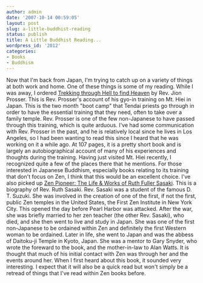 ```yaml
---
author: admin
date: '2007-10-14 00:59:05'
layout: post
slug: a-little-buddhist-reading
status: publish
title: A Little Buddhist Reading...
wordpress_id: '2012'
categories:
- Books
- Buddhism
---
```


Now that I'm back from Japan, I'm trying to catch up on a variety of
things at both work and home. One of these things is some of my reading.
While I was away, I ordered [Trekking through Hell to find
Heaven](http://www.lulu.com/content/1160588) by Rev. Jion Prosser. This
is Rev. Prosser's account of his gyo-in training on Mt. Hiei in Japan.
This is the two month "boot camp" that Tendai priests go through in
order to have the essential training that they need, often to take over
a family temple. Rev. Prosser is one of the few non-Japanese to have
passed through this training, which is quite arduous. I've had some
communication with Rev. Prosser in the past, and he is relatively local
since he lives in Los Angeles, so I had been wanting to read this since
I heard that he was working on it a while ago. At 107 pages, it is a
pretty short book and is largely an autobiographical account of many of
his experiences and thoughts during the training. Having just visited
Mt. Hiei recently, I recognized quite a few of the places there that he
mentions. For those interested in Japanese Buddhism, especially books
relating to its training that don't focus on Zen, I think that this
would be an excellent choice. I've also picked up [Zen Pioneer: The Life
& Works of Ruth Fuller
Sasaki](http://www.amazon.com/Zen-Pioneer-Works-Fuller-Sasaki/dp/1593761708).
This is a biography of Rev. Ruth Sasaki. Rev. Sasaki was a student of
the famous D. T. Suzuki. She was involved in the creation of one of the
first, if not the first, public Zen temples in the United States, the
First Zen Institute in New York City. This opened the day before Pearl
Harbor was attacked. After the war, she was briefly married to her zen
teacher (the other Rev. Sasaki), who died, and she then went to live and
study in Japan. She was one of the first non-Japanese to be ordained
within Zen and definitely the first Western woman to be ordained. Later
in life, she went to Japan and was the abbess of Daitoku-ji Temple in
Kyoto, Japan. She was a mentor to Gary Snyder, who wrote the foreward to
the book, and the mother-in-law to Alan Watts. It is thought that much
of his initial contact with Zen was through her and the events around
her. When I first heard about this book, it sounded very interesting. I
expect that it will also be a quick read but won't simply be a retread
of things that I've read within Zen books before.
